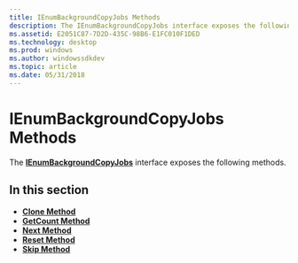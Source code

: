 ```yaml
---
title: IEnumBackgroundCopyJobs Methods
description: The IEnumBackgroundCopyJobs interface exposes the following methods.
ms.assetid: E2051C87-7D2D-435C-98B6-E1FC010F1DED
ms.technology: desktop
ms.prod: windows
ms.author: windowssdkdev
ms.topic: article
ms.date: 05/31/2018
---
```


# IEnumBackgroundCopyJobs Methods

The [**IEnumBackgroundCopyJobs**](/windows/desktop/api/Bits/nn-bits-ienumbackgroundcopyjobs) interface exposes the following methods.

## In this section

-   [**Clone Method**](/windows/desktop/api/Bits/nf-bits-ienumbackgroundcopyjobs-clone)
-   [**GetCount Method**](/windows/desktop/api/Bits/nf-bits-ienumbackgroundcopyjobs-getcount)
-   [**Next Method**](/windows/desktop/api/Bits/nf-bits-ienumbackgroundcopyjobs-next)
-   [**Reset Method**](/windows/desktop/api/Bits/nf-bits-ienumbackgroundcopyjobs-reset)
-   [**Skip Method**](/windows/desktop/api/Bits/nf-bits-ienumbackgroundcopyjobs-skip)

 

 




